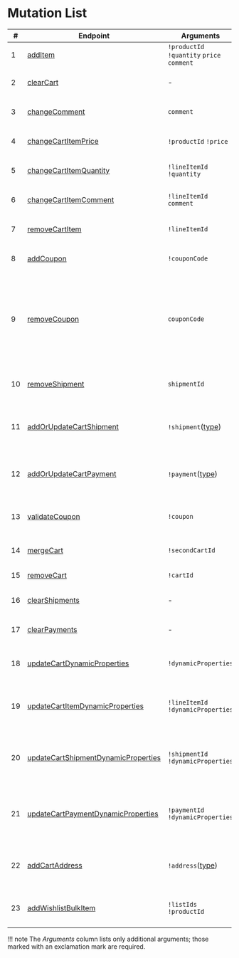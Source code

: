 # Mutation List

|# |Endpoint|Arguments|Description|
|--|-----------------------|---------------------|---------|
|1 |[addItem](#additem)|`!productId` `!quantity` `price` `comment`|Adds item to cart|
|2 |[clearCart](#clearcart)|-|Removes items from cart|
|3 |[changeComment](#changecomment)|`comment`|Updates cart comment|
|4 |[changeCartItemPrice](#changecartitemprice)|`!productId` `!price`|Changes cart item price|
|5 |[changeCartItemQuantity](#changecartitemquantity)|`!lineItemId` `!quantity`|Changes cart item quantity|
|6 |[changeCartItemComment](#changecartitemcomment)|`!lineItemId` `comment`|Changes cart item comment|
|7 |[removeCartItem](#removecartitem)|`!lineItemId`|Removes cart item from cart|
|8 |[addCoupon](#addcoupon)|`!couponCode`|Adds coupon to cart|
|9 |[removeCoupon](#removecoupon)|`couponCode`|Removes coupon from cart; if no specific coupon name is supplied, clears all coupons from cart|
|10|[removeShipment](#removeshipment)|`shipmentId`|Removes shipping method from cart|
|11|[addOrUpdateCartShipment](#addorupdatecartshipment)|`!shipment`([type](https://github.com/VirtoCommerce/vc-module-experience-api/blob/dev/src/XPurchase/VirtoCommerce.XPurchase/Schemas/InputShipmentType.cs))|Adds or updates shipping method for cart.|
|12|[addOrUpdateCartPayment](#addorupdatecartpayment)|`!payment`([type](https://github.com/VirtoCommerce/vc-module-experience-api/blob/dev/src/XPurchase/VirtoCommerce.XPurchase/Schemas/InputPaymentType.cs))|Adds or updates payment method for cart|
|13|[validateCoupon](#validatecoupon)|`!coupon`|Validates coupon and returns result|
|14|[mergeCart](#mergecart)|`!secondCartId`|Merges two carts into one|
|15|[removeCart](#removecart)|`!cartId`|Removes cart|
|16|[clearShipments](#clearshipments)|-|Clears cart shipping methods|
|17|[clearPayments](#clearpayments)|-|Clears cart payment methods|
|18|[updateCartDynamicProperties](#updatecartdynamicproperties)|`!dynamicProperties`|Updates dynamic properties within cart|
|19|[updateCartItemDynamicProperties](#updatecartitemdynamicproperties)|`!lineItemId` `!dynamicProperties`|Updates dynamic properties within cart items|
|20|[updateCartShipmentDynamicProperties](#updatecartshipmentdynamicproperties)|`!shipmentId` `!dynamicProperties`|Updates dynamic properties whitin cart shipping methods|
|21|[updateCartPaymentDynamicProperties](#updatecartpaymentdynamicproperties)|`!paymentId` `!dynamicProperties`|Updates dynamic properties within cart payment methods|
|22|[addCartAddress](#addcartaddress)|`!address`([type](https://github.com/VirtoCommerce/vc-module-experience-api/blob/dev/src/XPurchase/VirtoCommerce.XPurchase/Schemas/InputAddOrUpdateCartAddressType.cs))|Adds address for cart or updates it by type
|23|[addWishlistBulkItem](#addwishlistbulkitem)|`!listIds` `!productId`|Adds product to multiple wish lists|

!!! note
	The *Arguments* column lists only additional arguments; those marked with an exclamation mark are required.